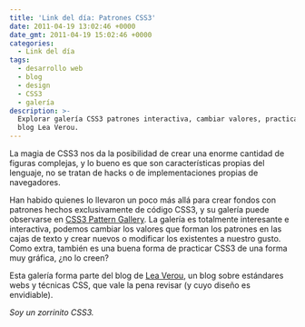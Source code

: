 ```yaml
---
title: 'Link del día: Patrones CSS3'
date: 2011-04-19 13:02:46 +0000
date_gmt: 2011-04-19 15:02:46 +0000
categories:
  - Link del día
tags:
  - desarrollo web
  - blog
  - design
  - CSS3
  - galería
description: >-
  Explorar galería CSS3 patrones interactiva, cambiar valores, practicar CSS3,
  blog Lea Verou.
---
```



La magia de CSS3 nos da la posibilidad de crear una enorme cantidad de figuras complejas, y lo bueno es que son características propias del lenguaje, no se tratan de hacks o de implementaciones propias de navegadores.

Han habido quienes lo llevaron un poco más allá para crear fondos con patrones hechos exclusivamente de código CSS3, y su galería puede observarse en [CSS3 Pattern Gallery](http://leaverou.me/css3patterns/). La galería es totalmente interesante e interactiva, podemos cambiar los valores que forman los patrones en las cajas de texto y crear nuevos o modificar los existentes a nuestro gusto. Como extra, también es una buena forma de practicar CSS3 de una forma muy gráfica,  ¿no lo creen?

Esta galería forma parte del blog de [Lea Verou](http://leaverou.me/), un blog sobre estándares webs y técnicas CSS, que vale la pena revisar (y cuyo diseño es envidiable).

_Soy un zorrinito CSS3._

